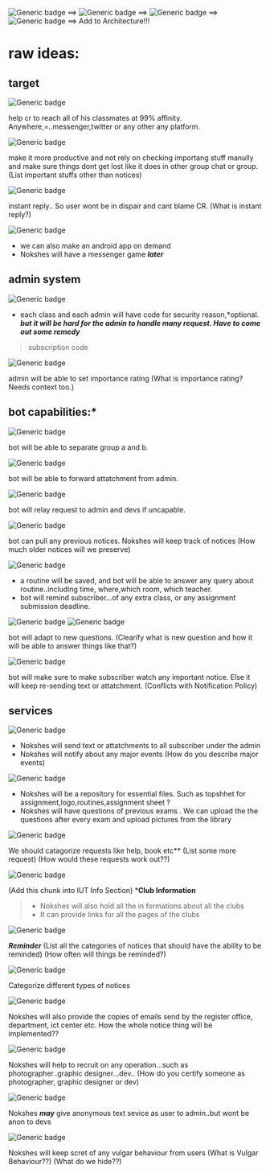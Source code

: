 ![Generic badge](https://img.shields.io/badge/RAW-IDEA-YELLOW.svg) ==>
![Generic badge](https://img.shields.io/badge/PENDING-CLARIFICATION-ORANGE.svg) ==>
![Generic badge](https://img.shields.io/badge/PENDING-DISCUSSION-<>.svg) ==>
![Generic badge](https://img.shields.io/badge/PENDING-IMPLEMENTATION-RED.svg) ==>
Add to Architecture!!!

# raw ideas:
## target
![Generic badge](https://img.shields.io/badge/PENDING-DISCUSSION-<>.svg)

help cr to reach all of his classmates at 99% affinity. Anywhere,=..messenger,twitter or any other any platform.

![Generic badge](https://img.shields.io/badge/PENDING-CLARIFICATION-ORANGE.svg)

make it more productive and not rely on checking importang stuff manully and make sure things dont get lost like it does in other group chat or group. (List important stuffs other than notices)

![Generic badge](https://img.shields.io/badge/PENDING-CLARIFICATION-ORANGE.svg)

instant reply.. So user wont be in dispair and cant blame CR.
(What is instant reply?)

![Generic badge](https://img.shields.io/badge/FUTURE-PLAN-BLUE.svg)

* we can also make an android app on demand
* Nokshes will have a messenger game ***later***

## admin system
![Generic badge](https://img.shields.io/badge/PENDING-DISCUSSION-<>.svg)

* each class and each admin will have code for security reason,*optional.
***but it will be hard for the admin to handle many request. Have to come out some remedy*** 
> subscription code

![Generic badge](https://img.shields.io/badge/PENDING-CLARIFICATION-ORANGE.svg)

admin will be able to set importance rating
(What is importance rating? Needs context too.)

## bot capabilities:*

![Generic badge](https://img.shields.io/badge/PENDING-IMPLEMENTATION-RED.svg)

bot will be able to separate group a and b.

![Generic badge](https://img.shields.io/badge/PENDING-CLARIFICATION-ORANGE.svg)

bot will be able to forward attatchment from admin.

![Generic badge](https://img.shields.io/badge/PENDING-DISCUSSION-<>.svg)

bot will relay request to admin and devs if uncapable.

![Generic badge](https://img.shields.io/badge/PENDING-SPECIFICATION-RED.svg)

bot can pull any previous notices.
Nokshes will keep track of notices
(How much older notices will we preserve)

![Generic badge](https://img.shields.io/badge/PENDING-IMPLEMENTATION-RED.svg)

* a routine will be saved, and bot will be able to answer any query about routine..including time, where,which room, which teacher.
* bot will remind subscriber...of any extra class, or any assignment submission deadline.

![Generic badge](https://img.shields.io/badge/PENDING-CLARIFICATION-ORANGE.svg)
![Generic badge](https://img.shields.io/badge/PENDING-DISCUSSION-<>.svg)

bot will adapt to new questions.
(Clearify what is new question and how it will be able to answer things like that?)

![Generic badge](https://img.shields.io/badge/PENDING-DISCUSSION-<>.svg)

bot will make sure to make subscriber watch any important notice. Else it will keep re-sending text or attatchment.
(Conflicts with Notification Policy)

## services

![Generic badge](https://img.shields.io/badge/PENDING-CLARIFICATION-ORANGE.svg)

* Nokshes will send text or attatchments to all subscriber under the admin
* Nokshes will notify about any major events
(How do you describe major events)

![Generic badge](https://img.shields.io/badge/PENDING-IMPLEMENTATION-RED.svg)

* Nokshes will be a repository for essential files. Such as topshhet for assignment,logo,routines,assignment sheet ?
* Nokshes will have questions of previous exams . We can upload the the questions after every exam and upload pictures from the library

![Generic badge](https://img.shields.io/badge/PENDING-CLARIFICATION-ORANGE.svg)

We should catagorize requests like help, book etc**
(List some more request)
(How would these requests work out??)

![Generic badge](https://img.shields.io/badge/PENDING-IMPLEMENTATION-RED.svg)

(Add this chunk into IUT Info Section)
***Club Information**
> * Nokshes will also hold all the in formations about all the clubs
> * It can provide links for all the pages of the clubs

![Generic badge](https://img.shields.io/badge/PENDING-CONTRIBUTION-MAGENTA.svg)

***Reminder***
(List all the categories of notices that should have the ability to be reminded)
(How often will things be reminded?)

![Generic badge](https://img.shields.io/badge/PENDING-CONTRIBUTION-MAGENTA.svg)

Categorize different types of notices

![Generic badge](https://img.shields.io/badge/PENDING-DISCUSSION-<>.svg)

Nokshes will also provide the copies of emails send by the register office, department, ict center etc.
How the whole notice thing will be implemented??

![Generic badge](https://img.shields.io/badge/PENDING-CLARIFICATION-ORANGE.svg)

Nokshes will help to recruit on any operation...such as photographer..graphic designer...dev..
(How do you certify someone as photographer, graphic designer or dev)

![Generic badge](https://img.shields.io/badge/PENDING-DISCUSSION-<>.svg)

Nokshes ***may*** give anonymous text sevice as user to admin..but wont be anon to devs

![Generic badge](https://img.shields.io/badge/PENDING-CLARIFICATION-ORANGE.svg)

Nokshes will keep scret of any vulgar behaviour from users
(What is Vulgar Behaviour??)
(What do we hide??)

